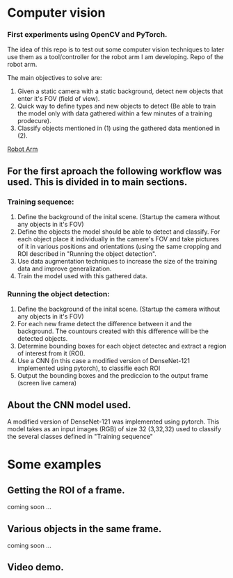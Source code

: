 # Computer vision

### First experiments using OpenCV and PyTorch.

The idea of this repo is to test out some computer vision techniques to later use them as a tool/controller for the robot arm I am developing.
Repo of the robot arm.

The main objectives to solve are:

1. Given a static camera with a static background, detect new objects that enter it's FOV (field of view).
2. Quick way to define types and new objects to detect (Be able to train the model only with data gathered within a few minutes of a training prodecure).
3. Classify objects mentioned in (1) using the gathered data mentioned in (2).


[Robot Arm](https://github.com/alberto-abarzua/3d_printed_robot_arm)

## For the first aproach the following workflow was used. This is divided in to main sections.

### Training sequence:

1. Define the background of the inital scene. (Startup the camera without any objects in it's FOV)
2. Define the objects the model should be able to detect and classify. For each object place it individually in the camere's FOV and take pictures of it in various positions and orientations (using the same cropping and ROI described in "Running the object detection".
3. Use data augmentation techniques to increase the size of the training data and improve generalization.
4. Train the model used with this gathered data.

### Running the object detection:

1. Define the background of the inital scene. (Startup the camera without any objects in it's FOV)
2. For each new frame detect the difference between it and the background. The countours created with this difference will be the detected objects.
3. Determine bounding boxes for each object detectec and extract a region of interest from it (ROI).
4. Use a CNN  (in this case a modified version of DenseNet-121 implemented using pytorch), to classifie each ROI
5. Output the bounding boxes and the prediccion to the output frame (screen live camera)


## About the CNN model used.

A modified version of DenseNet-121 was implemented using pytorch. This model takes as an input images (RGB) of size 32 (3,32,32) used to classify the several classes defined in "Training sequence"


# Some examples

## Getting the ROI of a frame.
  coming soon ...
## Various objects in the same frame.
  coming soon ...
## Video demo.






